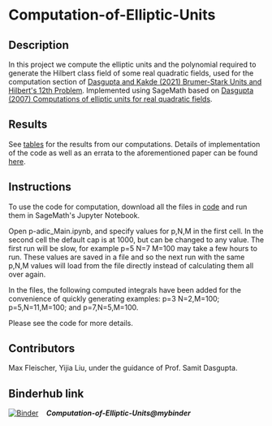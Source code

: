 # Computation-of-Elliptic-Units

## Description
In this project we compute the elliptic units and the polynomial required to generate the Hilbert class field of some real quadratic fields, used for the computation section of [Dasgupta and Kakde (2021) Brumer-Stark Units and Hilbert's 12th Problem](https://arxiv.org/abs/2103.02516). Implemented using SageMath based on [Dasgupta (2007) Computations of elliptic units for real quadratic fields](https://services.math.duke.edu/~dasgupta/papers/comp.pdf).

## Results 
See [tables](./Examples_of_Tables.pdf) for the results from our computations. Details of implementation of the code as well as an errata to the aforementioned paper can be found [here](./Notes_on_the_Implementation.pdf).

## Instructions 
To use the code for computation, download all the files in [code](./code) and run them in SageMath's Jupyter Notebook. 

Open p-adic_Main.ipynb, and specify values for p,N,M in the first cell. In the second cell the default cap is at 1000, but can be changed to any value. The first run will be slow, for example p=5 N=7 M=100 may take a few hours to run. These values are saved in a file and so the next run with the same p,N,M values will load from the file directly instead of calculating them all over again.

In the files, the following computed integrals have been added for the convenience of quickly generating examples: p=3 N=2,M=100; p=5,N=11,M=100; and p=7,N=5,M=100.

Please see the code for more details.

## Contributors 
Max Fleischer, Yijia Liu, under the guidance of Prof. Samit Dasgupta.

## Binderhub link
[![Binder](https://mybinder.org/badge_logo.svg)](https://mybinder.org/v2/gh/jxta/Computation-of-Elliptic-Units/HEAD?labpath=code%2Fp-adic_Main.ipynb) &nbsp;&nbsp;  ***Computation-of-Elliptic-Units@mybinder*** 
